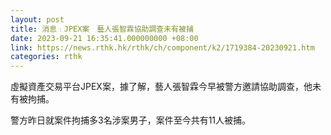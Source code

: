 ```yaml
---
layout: post
title: 消息﹕JPEX案　藝人張智霖協助調查未有被捕
date: 2023-09-21 16:35:41.000000000 +08:00
link: https://news.rthk.hk/rthk/ch/component/k2/1719384-20230921.htm
categories: rthk
---
```


虛擬資產交易平台JPEX案，據了解，藝人張智霖今早被警方邀請協助調查，他未有被拘捕。

警方昨日就案件拘捕多3名涉案男子，案件至今共有11人被捕。

